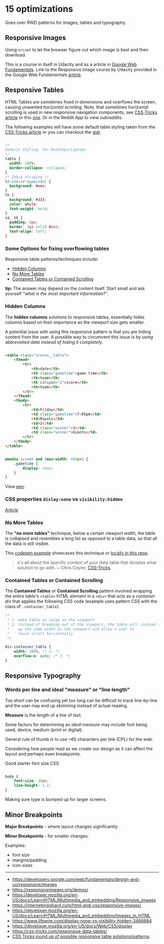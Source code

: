 
# 15 optimizations

Goes over RWD patterns for images, tables and typography.

## Responsive Images 

Using `srcset` to let the browser figure out which image is best and then download. 

This is a course in itself in Udacity and as a article in [Google Web Fundamentals](https://developers.google.com/web/fundamentals/design-and-ux/responsive/images). Link to the Responsive Image course by Udacity provided in the Google Web Fundamentals [article](https://developers.google.com/web/fundamentals/design-and-ux/responsive/images).

## Responsive Tables

HTML Tables are sometimes fixed in dimensions and overflows the screen, causing unwanted _horizontal scrolling_. Note, that sometimes horizontal scrolling is used in new responsive navigation components, see [CSS-Tricks article](https://css-tricks.com/pure-css-horizontal-scrolling/) or this [one](https://css-tricks.com/how-to-create-a-horizontally-scrolling-site/). Or in the Reddit App to view subreddits.

The following examples will have some default table styling taken from the [CSS-Tricks article](https://css-tricks.com/responsive-data-tables/) or you can checkout the [gist](https://gist.github.com/tyler-vs/d13b992db765c443e804c4c97917eaac).

```css

/* 
Generic Styling, for Desktops/Laptops 
*/
table { 
  width: 100%; 
  border-collapse: collapse; 
}
/* Zebra striping */
tr:nth-of-type(odd) { 
  background: #eee; 
}
th { 
  background: #333; 
  color: white; 
  font-weight: bold; 
}
td, th { 
  padding: 6px; 
  border: 1px solid #ccc; 
  text-align: left; 
}

```

### Some Options for fixing overflowing tables

Responsive table patterns/techniques include:

- [Hidden Columns](#hidden-columns)
- [No More Tables](#no-more-tables)
- [Contained Tables or Contained Scrolling](#contained-tables-or-contained-scrolling)

**tip:** The answer may depend on the content itself. Start small and ask yourself _"what is the most important information?"_.

### Hidden Columns

The **hidden columns** solutions to responsive tables, essentially hides columns based on their importance as the viewport size gets smaller.

A potential issue with using this responsive pattern is that you are hiding content from the user. A possible way to circumvent this issue is by _using abbreviated data instead of hiding it completely_.


```html

<table class="scores__table">
    <thead>
        <tr>
            <th>date</th>
            <th class="gametime">game time</th>
            <th>team</th>
            <th colspan="2">score</th>
            <th>team</th>
        </tr>
    </thead>
    <tbody>
        <tr>
            <td>Friday</td>
            <td class="gametime">7:05pm</td>
            <td>Royals</td>
            <td>2</td>
            <td class="winner">3</td>
            <td class="winner">Giants</td>
        </tr>
    </tbody>
</table>

```

```css

@media screen and (max-width: 499px) {
    .gametime {
        display: none;
    }
}

```

View [pen](https://codepen.io/tvs/full/9568b6163e803ab797da948b5e7f9c72/).

### CSS properties `dislay:none` vs `visibility:hidden`

[Article](https://www.lifewire.com/display-none-vs-visibility-hidden-3466884)

### No More Tables

The __"no more tables"__ technique, below a certain viewport width, the table is _collapsed_ and resembles a long list as opposed to a table data, so that all the data is still visible.

This [codepen example](https://codepen.io/JohnMav/pen/BoGJNy) showcases this technique or [locally in this repo](./no-more-tables-pattern.html).

> it's all about the specific context of your data table that dictates what solution to go with.
> ~ Chris Coyier, [CSS-Tricks](https://css-tricks.com/responsive-data-tables/)

### Contained Tables or Contained Scrolling

The __Contained Tables__ or __Contained Scrolling__ pattern involved wrapping the entire table's `<table>` HTML element in a `<div>` that acts as a _container div_ that applies the following CSS code (example uses pattern CSS with the class of `.container_table`).

```css
/*
 * 1. make table as large as the viewport
 * 2. instead of breaking out of the viewport, the table will instead take 
 *    up the same width as the viewport and allow a user to 
 *    touch scroll horizontally.
 */

div.container_table {
    width: 100%; /* 1. */
    overflow-x: auto; /* 2. */
}

```


## Responsive Typography

### Words per line and ideal "measure" or "line length"

Too short can be confusing yet too long can be difficult to track line-by-line and the user may end up _skimming_ instead of actual reading.

__Measure__ is the length of a line of text.

Some factors for determining an _ideal measure_ may include font being used, device, medium (print or digital). 

General rule of thumb is to use ~65 characters per link (CPL) for the web.

Considering how people read as we create our design as it can affect the layout and perhaps even breakpoints.

Good starter font size CSS:

```css

body {
    font-size: 16px;
    line-height: 1.2;
}

```

Making sure type is bumped up for larger screens.


## Minor Breakpoints

__Major Breakpoints__ - where layout changes significantly.

__Minor Breakpoints__ - for smaller changes.

Examples:

- font size
- margins/padding
- icon sizes



--- 

- https://developers.google.com/web/fundamentals/design-and-ux/responsive/images
- https://responsiveimages.org/demos/
- https://developer.mozilla.org/en-US/docs/Learn/HTML/Multimedia_and_embedding/Responsive_images
- https://internetingishard.com/html-and-css/responsive-images/
- https://developer.mozilla.org/en-US/docs/Learn/HTML/Multimedia_and_embedding/Images_in_HTML
- https://www.lifewire.com/display-none-vs-visibility-hidden-3466884
- https://developer.mozilla.org/en-US/docs/Web/CSS/display
- https://css-tricks.com/responsive-data-tables/
- [CSS Tricks round up of possible responsive table solutions/patterns](https://css-tricks.com/responsive-data-table-roundup/).